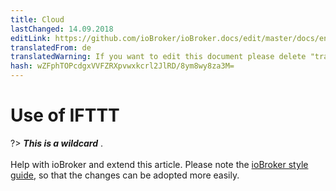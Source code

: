 ```yaml
---
title: Cloud
lastChanged: 14.09.2018
editLink: https://github.com/ioBroker/ioBroker.docs/edit/master/docs/en/cloud/ifttt.md
translatedFrom: de
translatedWarning: If you want to edit this document please delete "translatedFrom" field, elsewise this document will be translated automatically again
hash: wZFphTOPcdgxVVFZRXpvwxkcrl2JlRD/8ym8wy8za3M=
---
```

# Use of IFTTT
?> ***This is a wildcard*** . <br><br> Help with ioBroker and extend this article. Please note the [ioBroker style guide](community/styleguidedoc), so that the changes can be adopted more easily.